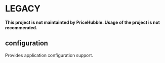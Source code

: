 # LEGACY

**This project is not maintainted by PriceHubble. Usage of the project is not recommended.**

## configuration

Provides application configuration support.
